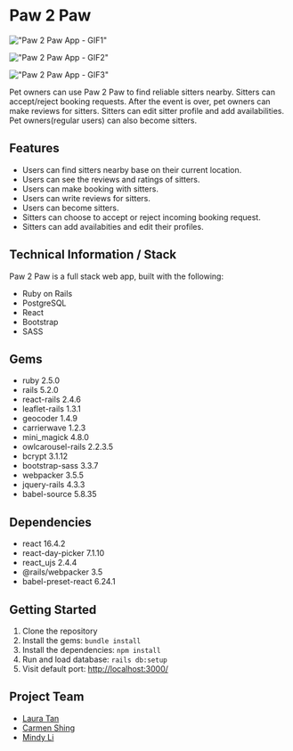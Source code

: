 # Paw 2 Paw 

!["Paw 2 Paw App - GIF1"](https://github.com/Mindyli1120/paw2paw/blob/master/document/paw2paw-1.gif?raw=true)

!["Paw 2 Paw App - GIF2"](https://github.com/Mindyli1120/paw2paw/blob/master/document/paw2paw-2.gif?raw=true)

!["Paw 2 Paw App - GIF3"](https://github.com/Mindyli1120/paw2paw/blob/readme/document/paw2paw-3-updated.gif?raw=true)


Pet owners can use Paw 2 Paw to find reliable sitters nearby. Sitters can accept/reject booking requests. After the event is over, pet owners can make reviews for sitters. Sitters can edit sitter profile and add availabilities. Pet owners(regular users) can also become sitters. 

## Features
- Users can find sitters nearby base on their current location.
- Users can see the reviews and ratings of sitters.
- Users can make booking with sitters.
- Users can write reviews for sitters.
- Users can become sitters.
- Sitters can choose to accept or reject incoming booking request.
- Sitters can add availabities and edit their profiles.

## Technical Information / Stack

Paw 2 Paw is a full stack web app, built with the following:
- Ruby on Rails
- PostgreSQL
- React
- Bootstrap
- SASS

## Gems
- ruby 2.5.0
- rails 5.2.0
- react-rails 2.4.6
- leaflet-rails 1.3.1
- geocoder 1.4.9
- carrierwave 1.2.3
- mini_magick 4.8.0
- owlcarousel-rails 2.2.3.5
- bcrypt 3.1.12
- bootstrap-sass 3.3.7
- webpacker 3.5.5
- jquery-rails 4.3.3
- babel-source 5.8.35

## Dependencies
- react 16.4.2
- react-day-picker 7.1.10
- react_ujs 2.4.4
- @rails/webpacker 3.5
- babel-preset-react 6.24.1

## Getting Started

1. Clone the repository
2. Install the gems: `bundle install`
3. Install the dependencies: `npm install`
4. Run and load database: `rails db:setup`
5. Visit default port: <http://localhost:3000/>

## Project Team <a id=“team”>

- [Laura Tan](https://github.com/lauratan)
- [Carmen Shing](https://github.com/cshing)
- [Mindy Li](https://github.com/Mindyli1120)

